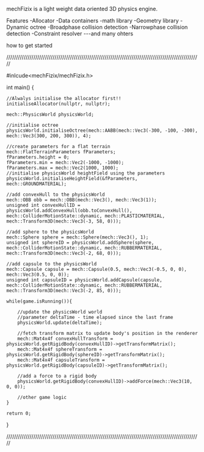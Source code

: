 mechFizix is a light weight data oriented 3D physics engine.

Features
-Allocator
-Data containers
-math library
-Geometry library
-Dynamic octree
-Broadphase collision detection
-Narrowphase collision detection
-Constraint resolver
---and many ohters

how to get started 


/////////////////////////////////////////////////////////////////////////////////////////////////////


#inlcude<mechFizix/mechFizix.h>

int main()
{

	//Alwalys initialise the allocator first!!
	initialiseAllocator(nullptr, nullptr);
	
	mech::PhysicsWorld physicsWorld;
	
	//initialise octree 
	physicsWorld.initialiseOctree(mech::AABB(mech::Vec3(-300, -100, -300), mech::Vec3(300, 200, 300)), 4);

	//create parameters for a flat terrain
	mech::FlatTerrainParameters fParameters;
	fParameters.height = 0;
	fParameters.min = mech::Vec2(-1000, -1000);
	fParameters.max = mech::Vec2(1000, 1000);
	//initialise physicsWorld heightField using the parameters
	physicsWorld.initialiseHeightField(&fParameters, mech::GROUNDMATERIAL);
	
	//add convexHull to the physicsWorld
	mech::OBB obb = mech::OBB(mech::Vec3(), mech::Vec3(1));
	unsigned int convexHullID = physicsWorld.addConvexHull(obb.toConvexHull(), mech::ColliderMotionState::dynamic, mech::PLASTICMATERIAL, mech::Transform3D(mech::Vec3(-3, 58, 0)));
	
	//add sphere to the physicsWorld
	mech::Sphere sphere = mech::Sphere(mech::Vec3(), 1);
	unsigned int sphereID = physicsWorld.addSphere(sphere, mech::ColliderMotionState::dynamic, mech::RUBBERMATERIAL, mech::Transform3D(mech::Vec3(-2, 68, 0)));
	
	//add capsule to the physicsWorld
	mech::Capsule capsule = mech::Capsule(0.5, mech::Vec3(-0.5, 0, 0), mech::Vec3(0.5, 0, 0));
	unsigned int capsuleID = physicsWorld.addCapsule(capsule, mech::ColliderMotionState::dynamic, mech::RUBBERMATERIAL, mech::Transform3D(mech::Vec3(-2, 85, 0)));
	
	while(game.isRunning()){
		
		//update the physicsWorld world 
		//parameter deltaTime - time elapsed since the last frame
		physicsWorld.update(deltaTime);
		
		//fetch transform matrix to update body's position in the renderer
		mech::Mat4x4f convexHullTransform = physicsWorld.getRigidBody(convexHullID)->getTransformMatrix();
		mech::Mat4x4f sphereTransform = physicsWorld.getRigidBody(sphereID)->getTransformMatrix();
		mech::Mat4x4f capsuleTransform = physicsWorld.getRigidBody(capsuleID)->getTransformMatrix();
		 
		//add a force to a rigid body
		physicsWorld.getRigidBody(convexHullID)->addForce(mech::Vec3(10, 0, 0));
		
		//other game logic
	}
	
	return 0;
}


/////////////////////////////////////////////////////////////////////////////////////////////////////
